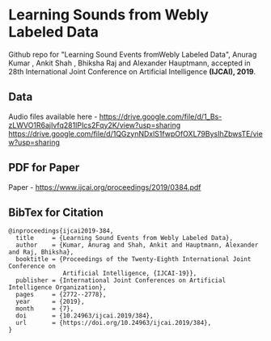 # Learning Sounds from Webly Labeled Data

Github repo for "Learning Sound Events fromWebly Labeled Data", Anurag Kumar , Ankit Shah , Bhiksha Raj and Alexander Hauptmann, accepted 
in 28th International Joint Conference on Artificial Intelligence **(IJCAI), 2019**. 


## Data

Audio files available here - https://drive.google.com/file/d/1_Bs-zLWVO1R6ajIvfq281IPIcs2Fqy2K/view?usp=sharing
https://drive.google.com/file/d/1QGzynNDxlS1fwpOfOXL79BysIhZbwsTE/view?usp=sharing

## PDF for Paper

Paper - https://www.ijcai.org/proceedings/2019/0384.pdf

## BibTex for Citation

```
@inproceedings{ijcai2019-384,
  title     = {Learning Sound Events from Webly Labeled Data},
  author    = {Kumar, Anurag and Shah, Ankit and Hauptmann, Alexander and Raj, Bhiksha},
  booktitle = {Proceedings of the Twenty-Eighth International Joint Conference on
               Artificial Intelligence, {IJCAI-19}},
  publisher = {International Joint Conferences on Artificial Intelligence Organization},             
  pages     = {2772--2778},
  year      = {2019},
  month     = {7},
  doi       = {10.24963/ijcai.2019/384},
  url       = {https://doi.org/10.24963/ijcai.2019/384},
}
```
